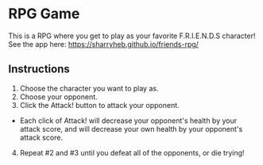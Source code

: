 # RPG Game

This is a RPG where you get to play as your favorite F.R.I.E.N.D.S character! 
See the app here: https://sharryheb.github.io/friends-rpg/

## Instructions

1. Choose the character you want to play as.
2. Choose your opponent.
3. Click the Attack! button to attack your opponent.
- Each click of Attack! will decrease your opponent's health by your attack score, and will decrease your own health by your opponent's attack score.
4. Repeat #2 and #3 until you defeat all of the opponents, or die trying!

